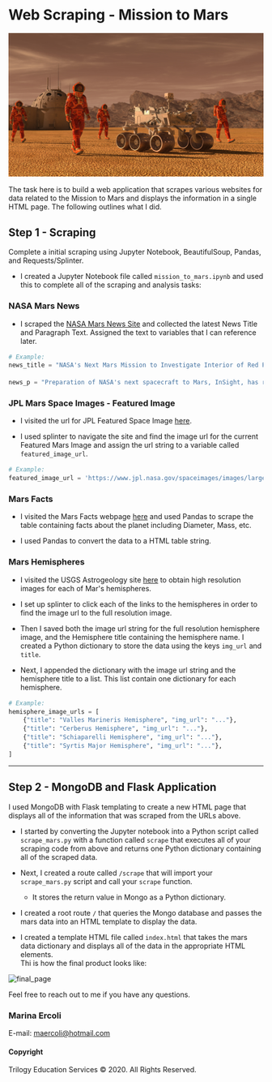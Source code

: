 # Web Scraping - Mission to Mars

![mission_to_mars](Images/mission_to_mars.png)

The task here is to build a web application that scrapes various websites for data related to the Mission to Mars and displays the information in a single HTML page. The following outlines what I did.

## Step 1 - Scraping

Complete a initial scraping using Jupyter Notebook, BeautifulSoup, Pandas, and Requests/Splinter.

* I created a Jupyter Notebook file called `mission_to_mars.ipynb` and used this to complete all of the scraping and analysis tasks:

### NASA Mars News

* I scraped the [NASA Mars News Site](https://mars.nasa.gov/news/) and collected the latest News Title and Paragraph Text. Assigned the text to variables that I can reference later.

```python
# Example:
news_title = "NASA's Next Mars Mission to Investigate Interior of Red Planet"

news_p = "Preparation of NASA's next spacecraft to Mars, InSight, has ramped up this summer, on course for launch next May from Vandenberg Air Force Base in central California -- the first interplanetary launch in history from America's West Coast."
```

### JPL Mars Space Images - Featured Image

* I visited the url for JPL Featured Space Image [here](https://www.jpl.nasa.gov/spaceimages/?search=&category=Mars).

* I used splinter to navigate the site and find the image url for the current Featured Mars Image and assign the url string to a variable called `featured_image_url`.

```python
# Example:
featured_image_url = 'https://www.jpl.nasa.gov/spaceimages/images/largesize/PIA16225_hires.jpg'
```

### Mars Facts

* I visited the Mars Facts webpage [here](https://space-facts.com/mars/) and used Pandas to scrape the table containing facts about the planet including Diameter, Mass, etc.

* I used Pandas to convert the data to a HTML table string.

### Mars Hemispheres

* I visited the USGS Astrogeology site [here](https://astrogeology.usgs.gov/search/results?q=hemisphere+enhanced&k1=target&v1=Mars) to obtain high resolution images for each of Mar's hemispheres.

* I set up splinter to click each of the links to the hemispheres in order to find the image url to the full resolution image.

* Then I saved both the image url string for the full resolution hemisphere image, and the Hemisphere title containing the hemisphere name. I created a Python dictionary to store the data using the keys `img_url` and `title`.

* Next, I appended the dictionary with the image url string and the hemisphere title to a list. This list contain one dictionary for each hemisphere.

```python
# Example:
hemisphere_image_urls = [
    {"title": "Valles Marineris Hemisphere", "img_url": "..."},
    {"title": "Cerberus Hemisphere", "img_url": "..."},
    {"title": "Schiaparelli Hemisphere", "img_url": "..."},
    {"title": "Syrtis Major Hemisphere", "img_url": "..."},
]
```
- - -

## Step 2 - MongoDB and Flask Application

I used MongoDB with Flask templating to create a new HTML page that displays all of the information that was scraped from the URLs above.

* I started by converting the Jupyter notebook into a Python script called `scrape_mars.py` with a function called `scrape` that executes all of your scraping code from above and returns one Python dictionary containing all of the scraped data.

* Next, I created a route called `/scrape` that will import your `scrape_mars.py` script and call your `scrape` function.

  * It stores the return value in Mongo as a Python dictionary.

* I created a root route `/` that queries the Mongo database and passes the mars data into an HTML template to display the data.

* I created a template HTML file called `index.html` that takes the mars data dictionary and displays all of the data in the appropriate HTML elements.  
Thi is how the final product looks like:

![final_page](Images/final_page.gif)


Feel free to reach out to me if you have any questions.

### Marina Ercoli
E-mail: maercoli@hotmail.com


#### Copyright

Trilogy Education Services © 2020. All Rights Reserved.
